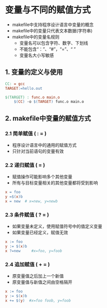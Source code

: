 # 变量与不同的赋值方式

* makefile中支持程序设计语言中变量的概念
* makefile中的变量只代表文本数据(字符串)
* makefile中的变量名规则
  * 变量名可以包含字符、数字、下划线
  * 不能包含“：”、“#”，“=”、“ ”
  * 变量名大小写敏感

## 1. 变量的定义与使用

```makefile
CC: = gcc
TARGET:=hello.out

$(TARGET) : func.o main.o
	$(CC) -o $(TARGET) func.o main.o
```



## 2. makefile中变量的赋值方式

### 2.1 简单赋值 ( : = )

* 程序设计语言中的通用的赋值方式
* 只针对当前语句的变量有效



### 2.2 递归赋值 ( = )

* 赋值操作可能影响多个其他变量
* 所有与目标变量相关的其他变量都将受到影响

```makefile
x = foo
y =$(x)b
x = new  # x=new, y=newb
```



### 2.3 条件赋值 ( ? = )

* 如果变量未定义，使用赋值符号中的值定义变量
* 如果变量已经定义，赋值无效

```makefile
x := foo
y := $(x)b
x ?=new 	#x=foo, y=foob 
```



### 2.4 追加赋值 ( + = )

* 原变量值之后加上一个新值
* 原变量值与新值之间由空格隔开

```makefile
x := foo
y := $(x)b
x += $(y)  #x=foo foob, y=foob
```


